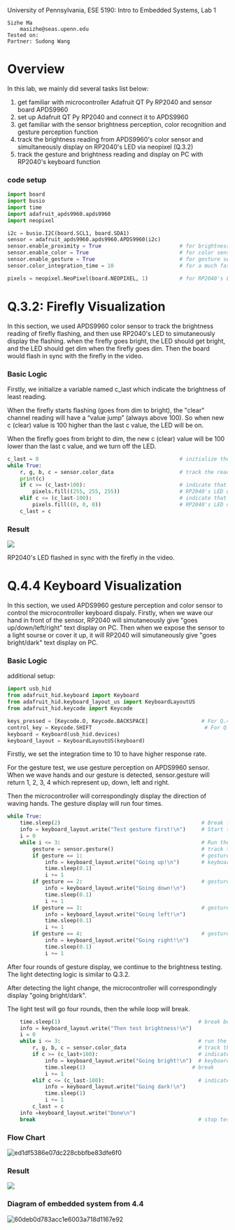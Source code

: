 University of Pennsylvania, ESE 5190: Intro to Embedded Systems, Lab 1

    Sizhe Ma
        masizhe@seas.upenn.edu
    Tested on:  
    Partner: Sudong Wang
    
# Overview
In this lab, we mainly did several tasks list below:
1) get familiar with microcontroller Adafruit QT Py RP2040 and sensor board APDS9960
2) set up Adafruit QT Py RP2040 and connect it to APDS9960
3) get familiar with the sensor brightness perception, color recognition and gesture perception function 
4) track the brightness reading from APDS9960's color sensor and simultaneously display on RP2040's LED via neopixel (Q.3.2)
5) track the gesture and brightness reading and display on PC with RP2040's keyboard function

### code setup
```python
import board
import busio
import time
import adafruit_apds9960.apds9960
import neopixel

i2c = busio.I2C(board.SCL1, board.SDA1)
sensor = adafruit_apds9960.apds9960.APDS9960(i2c)
sensor.enable_proximity = True                         # for brightness sensor
sensor.enable_color = True                             # for color sensor
sensor.enable_gesture = True                           # for gesture sensor
sensor.color_integration_time = 10                     # for a much faster source of data

pixels = neopixel.NeoPixel(board.NEOPIXEL, 1)          # for RP2040's LED display
```

# Q.3.2: Firefly Visualization
In this section, we used APDS9960 color sensor to track the brightness reading of firefly flashing, and then use RP2040's LED to simutaneously display the flashing. when the firefly goes bright, the LED should get bright, and the LED should get dim when the firefly goes dim. Then the board would flash in sync with the firefly in the video.

### Basic Logic
Firstly, we initialize a variable named c_last which indicate the brightness of least reading.

When the firefly starts flashing (goes from dim to bright), the "clear" channel reading will have a “value jump” (always above 100). So when new c (clear) value is 100 higher than the last c value, the LED will be on.

When the firefly goes from bright to dim, the new c (clear) value will be 100 lower than the last c value, and we turn off the LED.

```python
c_last = 0                                             # initialize the parameter
while True:
    r, g, b, c = sensor.color_data                     # track the reading from color sensor
    print(c)
    if c >= (c_last+100):                              # indicate that it is going bright
        pixels.fill((255, 255, 255))                   # RP2040's LED display (on)
    elif c <= (c_last-100):                            # indicate that is going dim
        pixels.fill((0, 0, 0))                         # RP2040's LED display (off)
    c_last = c
```

### Result
![](https://github.com/MaxMa6150/ese5190-2022-lab1-firefly/blob/main/firefly_visualization.gif)

RP2040's LED flashed in sync with the firefly in the video.

# Q.4.4 Keyboard Visualization
In this section, we used APDS9960 gesture perception and color sensor to control the microcontroller keyboard dispaly. Firstly, when we wave our hand in front of the sensor, RP2040 will simutaneously give "goes up/down/left/right" text display on PC. Then when we expose the sensor to a light sourse or cover it up, it will RP2040 will simutaneously give "goes bright/dark" text display on PC.

### Basic Logic
additional setup:
```python
import usb_hid
from adafruit_hid.keyboard import Keyboard
from adafruit_hid.keyboard_layout_us import KeyboardLayoutUS
from adafruit_hid.keycode import Keycode

keys_pressed = [Keycode.O, Keycode.BACKSPACE]                 # For Q.4.3
control_key = Keycode.SHIFT                                    # For Q.4.3
keyboard = Keyboard(usb_hid.devices)
keyboard_layout = KeyboardLayoutUS(keyboard)
```

Firstly, we set the integration time to 10 to have higher response rate.

For the gesture test, we use gesture perception on APDS9960 sensor. When we wave hands and our gesture is detected, sensor.gesture will return 1, 2, 3, 4 which represent up, down, left and right. 

Then the microcontroller will correspondingly display the direction of waving hands. The gesture display will run four times.

```python
while True:
    time.sleep(2)                                             # Break for user to move the mouse to text file
    info = keyboard_layout.write("Test gesture first!\n")     # Start the gesture section
    i = 0
    while i <= 3:                                             # Run the gesture test 4 times
        gesture = sensor.gesture()                            # track the reading from gesture sensor
        if gesture == 1:                                      # gesture is "up"
            info = keyboard_layout.write("Going up!\n")       # keyboard display
            time.sleep(0.1)
            i += 1
        if gesture == 2:                                      # gesture is "down"
            info = keyboard_layout.write("Going down!\n")
            time.sleep(0.1)
            i += 1
        if gesture == 3:                                      # gesture is "left"
            info = keyboard_layout.write("Going left!\n")
            time.sleep(0.1)
            i += 1
        if gesture == 4:                                      # gesture is "right"
            info = keyboard_layout.write("Going right!\n")
            time.sleep(0.1)
            i += 1
```
After four rounds of gesture display, we continue to the brightness testing. The light detecting logic is similar to Q.3.2.

After detecting the light change, the microcontroller will correspondingly display "going bright/dark".

The light test will go four rounds, then the while loop will break.


```python
    time.sleep(1)                                            # break between two sections
    info = keyboard_layout.write("Then test brightness!\n")
    i = 0
    while i <= 3:                                            # run the gesture test 3 times
        r, g, b, c = sensor.color_data                       # track the reading from color sensor
        if c >= (c_last+100):                                # indicate that it is going bright
            info = keyboard_layout.write("Going bright!\n")  # keyboard display
            time.sleep(1)                                  # break
            i += 1
        elif c <= (c_last-100):                              # indicate that it is going dark
            info = keyboard_layout.write("Going dark!\n")    
            time.sleep(1)
            i += 1
        c_last = c
    info =keyboard_layout.write("Done\n")
    break                                                    # stop testing
```
### Flow Chart
![ed1df5386e07dc228cbbfbe83dfe6f0](https://user-images.githubusercontent.com/114200453/191912913-374ec68e-20b5-4762-9f6d-bdb805208591.png)


### Result
![](https://github.com/MaxMa6150/ese5190-2022-lab1-firefly/blob/main/keyboard_visualization.gif)

### Diagram of embedded system from 4.4
![60deb0d783acc1e6003a718d1167e92](https://user-images.githubusercontent.com/114200453/191920508-ec21f8ff-f0d8-47dc-8363-e5809f412ca7.png)

